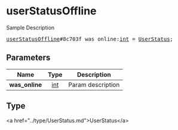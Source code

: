 # userStatusOffline

Sample Description

<pre>
<a href="../constructor/userStatusOffline.md">userStatusOffline</a>#8c703f was_online:<a href="../type/int.md">int</a> = <a href="../type/UserStatus.md">UserStatus</a>;
</pre>

## Parameters

| Name | Type | Description |
|------|:----:|-------------|
| **was_online** | <a href="../type/int.md">int</a> | Param description |

## Type

&lt;a href=&#34;../type/UserStatus.md&#34;&gt;UserStatus&lt;/a&gt;
